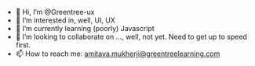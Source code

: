 - 👋 Hi, I’m @Greentree-ux
- 👀 I’m interested in, well, UI, UX
- 🌱 I’m currently learning (poorly) Javascript
- 💞️ I’m looking to collaborate on ..., well, not yet. Need to get up to speed first.
- 📫 How to reach me: amitava.mukherji@greentreelearning.com

<!---
Greentree-ux/Greentree-ux is a ✨ special ✨ repository because its `README.md` (this file) appears on your GitHub profile.
You can click the Preview link to take a look at your changes.
--->
